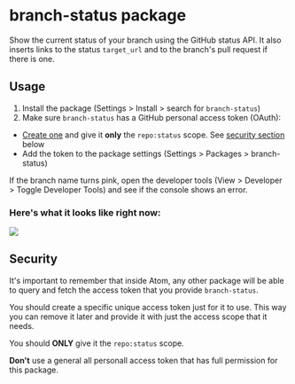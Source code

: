 # branch-status package

Show the current status of your branch using the GitHub status API.
It also inserts links to the status `target_url` and to the branch's pull
request if there is one.

## Usage

1. Install the package (Settings > Install > search for `branch-status`)
2. Make sure `branch-status` has a GitHub personal access token (OAuth):
  - [Create one](https://github.com/settings/tokens) and give it **only** the
    `repo:status` scope. See [security section](#security-section) below
  - Add the token to the package settings (Settings > Packages > branch-status)


If the branch name turns pink, open the developer tools (View > Developer >
Toggle Developer Tools) and see if the console shows an error.


### Here's what it looks like right now:

![](http://cloud.patnakajima.com/image/3t422y0p2S45/Gemfile%20-%20_Users_nakajima_github_github.png)

## Security

It's important to remember that inside Atom, any other package will be able to query and fetch the access token that you provide `branch-status`.

You should create a specific unique access token just for it to use. This way you can remove it later and provide it with just the access scope that it needs.

You should **ONLY** give it the `repo:status` scope.

**Don't** use a general all personall access token that has full permission for this package.
